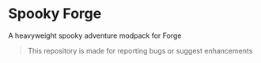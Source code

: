 # Spooky Forge
A heavyweight spooky adventure modpack for Forge

> This repository is made for reporting bugs or suggest enhancements
